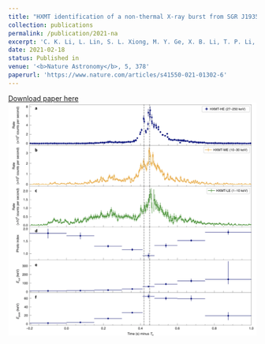 ```yaml
---
title: "HXMT identification of a non-thermal X-ray burst from SGR J1935+2154 and with FRB 200428"
collection: publications
permalink: /publication/2021-na
excerpt: 'C. K. Li, L. Lin, S. L. Xiong, M. Y. Ge, X. B. Li, T. P. Li, F. J. Lu, S. N. Zhang, <b> <span style="color:blue"> Youli. Tuo </span> </b>, Y. Nang, B. Zhang, S. Xiao, Y. Chen, L. M. Song, Y. P. Xu, C. Z. Liu, S. M. Jia, X. L. Cao, J. L. Qu, S. Zhang, Y. D. Gu, J. Y. Liao, X. F. Zhao, Y. Tan, J. Y. Nie, H. S. Zhao, S. J. Zheng, Y. G. Zheng, Q. Luo, C. Cai, B. Li, W. C. Xue, Q. C. Bu, Z. Chang, G. Chen, L. Chen, T. X. Chen, Y. B. Chen, Y. P. Chen, W. Cui, W. W. Cui, J. K. Deng, Y. W. Dong, Y. Y. Du, M. X. Fu, G. H. Gao, H. Gao, M. Gao, Y. D. Gu, J. Guan, C. C. Guo, D. W. Han, Y. Huang, J. Huo, L. H. Jiang, W. C. Jiang, J. Jin, Y. J. Jin, L. D. Kong, G. Li, M. S. Li, W. Li, X. Li, X. F. Li, Y. G. Li, Z. W. Li, X. H. Liang, B. S. Liu, G. Q. Liu, H. W. Liu, X. J. Liu, Y. N. Liu, B. Lu, X. F. Lu, T. Luo, X. Ma, B. Meng, G. Ou, N. Sai, R. C. Shang, X. Y. Song, L. Sun, L. Tao, C. Wang, G. F. Wang, J. Wang, W. S. Wang, Y. S. Wang, X. Y. Wen, B. B. Wu, B. Y. Wu, M. Wu, G. C. Xiao, H. Xu, J. W. Yang, S. Yang, Y. J. Yang, Yi-Jung Yang, Q. B. Yi, Q. Q. Yin, Y. You, A. M. Zhang, C. M. Zhang, F. Zhang, H. M. Zhang, J. Zhang, T. Zhang, W. Zhang, W. C. Zhang, W. Z. Zhang, Y. Zhang, Yue Zhang, Y. F. Zhang, Y. J. Zhang, Z. Zhang, Zhi Zhang, Z. L. Zhang, D. K. Zhou, J. F. Zhou, Y. Zhu, Y. X. Zhu & R. L. Zhuang'
date: 2021-02-18
status: Published in
venue: '<b>Nature Astronomy</b>, 5, 378'
paperurl: 'https://www.nature.com/articles/s41550-021-01302-6'
---
```


[Download paper here](https://www.nature.com/articles/s41550-021-01302-6.pdf)
![](../images/SGR-lc.png)
